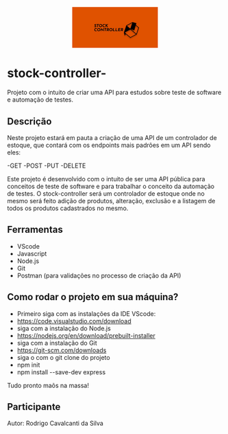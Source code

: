 <div align="center">
  <img src="./assets/logo.jpeg" alt="Logo" width="200"/>
</div>

# stock-controller-

Projeto com o intuito de criar uma API para estudos sobre teste de software e automação de testes.

## Descrição

Neste projeto estará em pauta a criação de uma API de um controlador de estoque, que contará com os endpoints mais padrões em um API sendo eles:

-GET
-POST
-PUT
-DELETE

Este projeto é desenvolvido com o intuito de ser uma API pública para conceitos de teste de software e para trabalhar o conceito da automação de testes.
O stock-controller será um controlador de estoque onde no mesmo será feito adição de produtos, alteração, exclusão e a listagem de todos os produtos cadastrados no mesmo.

## Ferramentas

- VScode
- Javascript
- Node.js
- Git 
- Postman (para validações no processo de criação da API)

## Como rodar o projeto em sua máquina?

- Primeiro siga com as instalações da IDE VScode:
- https://code.visualstudio.com/download
- siga com a instalação do Node.js
- https://nodejs.org/en/download/prebuilt-installer
- siga com a instalação do Git
- https://git-scm.com/downloads
- siga o com o git clone do projeto
- npm init 
- npm install --save-dev express

Tudo pronto maõs na massa!

## Participante 

Autor: Rodrigo Cavalcanti da Silva 



